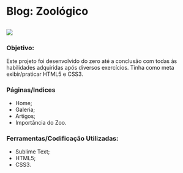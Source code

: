 # Blog: Zoológico
![](https://user-images.githubusercontent.com/48417347/60917068-6c5e6400-a266-11e9-87eb-504ba316fc57.jpg)
------------

### Objetivo:
Este projeto foi desenvolvido do zero até a conclusão com todas às habilidades adquiridas após diversos exercícios. Tinha como meta exibir/praticar HTML5 e CSS3.

### Páginas/Indices
- Home;
- Galeria;
- Artigos;
- Importância do Zoo.

### Ferramentas/Codificação Utilizadas:
- Sublime Text;
- HTML5;
- CSS3.